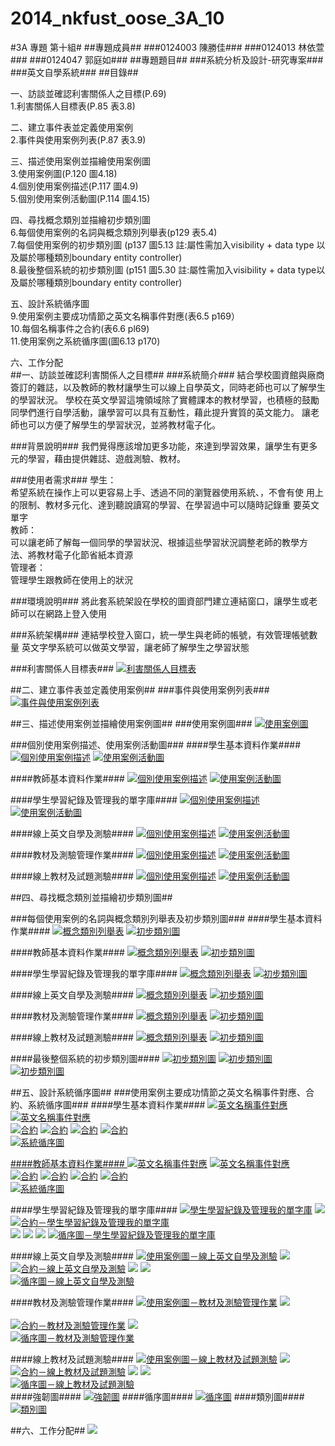 2014_nkfust_oose_3A_10
======================
#3A 專題 第十組#
##專題成員##
###0124003 陳勝佳###
###0124013 林依萱###
###0124047 郭庭如###
##專題題目##
###系統分析及設計-研究專案###
###英文自學系統###
##目錄##
<p>一、訪談並確認利害關係人之目標(P.69)<br>
1.利害關係人目標表(P.85 表3.8)<br>
<p>二、建立事件表並定義使用案例<br>
	2.事件與使用案例列表(P.87 表3.9)<br>
<p>三、描述使用案例並描繪使用案例圖<br>
	3.使用案例圖(P.120 圖4.18)<br>
4.個別使用案例描述(P.117 圖4.9)<br>
5.個別使用案例活動圖(P.114 圖4.15)<br>
<p>四、尋找概念類別並描繪初步類別圖<br>
	6.每個使用案例的名詞與概念類別列舉表(p129 表5.4)<br>
7.每個使用案例的初步類別圖 (p137 圖5.13 註:屬性需加入visibility + data type 以及屬於哪種類別boundary entity controller)<br>
8.最後整個系統的初步類別圖 (p151 圖5.30 註:屬性需加入visibility + data type以及屬於哪種類別boundary entity controller)<br>
<p>五、設計系統循序圖<br>
9.使用案例主要成功情節之英文名稱事件對應(表6.5 p169）<br>
10.每個名稱事件之合約(表6.6 pl69)<br>
11.使用案例之系統循序圖(圖6.13 p170)<br>
<p>六、工作分配<br>
##一、訪談並確認利害關係人之目標##
###系統簡介###
結合學校圖資館與廠商簽訂的雜誌，以及教師的教材讓學生可以線上自學英文，同時老師也可以了解學生的學習狀況。
學校在英文學習這塊領域除了實體課本的教材學習，也積極的鼓勵同學們進行自學活動，讓學習可以具有互動性，藉此提升實質的英文能力。
讓老師也可以方便了解學生的學習狀況，並將教材電子化。

###背景說明###
我們覺得應該增加更多功能，來達到學習效果，讓學生有更多元的學習，藉由提供雜誌、遊戲測驗、教材。

###使用者需求###
學生：<br>希望系統在操作上可以更容易上手、透過不同的瀏覽器使用系統、，不會有使	用上的限制、教材多元化、達到聽說讀寫的學習、在學習過中可以隨時記錄重	要英文單字<br>
教師：<br>可以讓老師了解每一個同學的學習狀況、根據這些學習狀況調整老師的教學方	法、將教材電子化節省紙本資源<br>
管理者：<br>管理學生跟教師在使用上的狀況

###環境說明###
將此套系統架設在學校的圖資部門建立連結窗口，讓學生或老師可以在網路上登入使用

###系統架構###
連結學校登入窗口，統一學生與老師的帳號，有效管理帳號數量
英文字學系統可以做英文學習，讓老師了解學生之學習狀態

###利害關係人目標表###
<a href="http://i.imgur.com/wG8oRaM.png"><img src="http://i.imgur.com/wG8oRaM.png" title="利害關係人目標表" /></a>

##二、建立事件表並定義使用案例##
###事件與使用案例列表###
<a href="http://i.imgur.com/TdoLjiJ.png"><img src="http://i.imgur.com/TdoLjiJ.png" title="事件與使用案例列表" /></a>

##三、描述使用案例並描繪使用案例圖##
###使用案例圖###
<a href="http://i.imgur.com/PaX1nFy.png"><img src="http://i.imgur.com/PaX1nFy.png" title="使用案例圖" /></a>

###個別使用案例描述、使用案例活動圖###
####學生基本資料作業####
<a href="http://i.imgur.com/yL8ibHb.png"><img src="http://i.imgur.com/yL8ibHb.png" title="個別使用案例描述" /></a>
<a href="http://i.imgur.com/I70dpGj.png"><img src="http://i.imgur.com/I70dpGj.png" title="使用案例活動圖" /></a>

####教師基本資料作業####
<a href="http://i.imgur.com/UNsyw6G.png"><img src="http://i.imgur.com/UNsyw6G.png" title="個別使用案例描述" /></a>
<a href="http://i.imgur.com/eF3ON91.png"><img src="http://i.imgur.com/eF3ON91.png" title="使用案例活動圖" /></a>

####學生學習紀錄及管理我的單字庫####
<a href="http://i.imgur.com/Qf0aZ9K.png"><img src="http://i.imgur.com/Qf0aZ9K.png" title="個別使用案例描述" /></a>
<a href="http://i.imgur.com/kqM0JLS.png"><img src="http://i.imgur.com/kqM0JLS.png" title="使用案例活動圖" /></a>

####線上英文自學及測驗####
<a href="http://i.imgur.com/1Fb7RzV.png"><img src="http://i.imgur.com/1Fb7RzV.png" title="個別使用案例描述" /></a>
<a href="http://i.imgur.com/LTZ6Etq.png"><img src="http://i.imgur.com/LTZ6Etq.png" title="使用案例活動圖" /></a>

####教材及測驗管理作業####
<a href="http://i.imgur.com/yu481li.png"><img src="http://i.imgur.com/yu481li.png" title="個別使用案例描述" /></a>
<a href="http://i.imgur.com/x6Gn7hj.png"><img src="http://i.imgur.com/x6Gn7hj.png" title="使用案例活動圖" /></a>

####線上教材及試題測驗####
<a href="http://i.imgur.com/E6ZRCaX.png"><img src="http://i.imgur.com/E6ZRCaX.png" title="個別使用案例描述" /></a>
<a href="http://i.imgur.com/6UtB173.png"><img src="http://i.imgur.com/6UtB173.png" title="使用案例活動圖" /></a>

##四、尋找概念類別並描繪初步類別圖##

###每個使用案例的名詞與概念類別列舉表及初步類別圖###
####學生基本資料作業####
<a href="http://i.imgur.com/BxvYdtB.png"><img src="http://i.imgur.com/BxvYdtB.png" title="概念類別列舉表" /></a>
<a href="http://i.imgur.com/SfWQDKF.png"><img src="http://i.imgur.com/SfWQDKF.png" title="初步類別圖" /></a>

####教師基本資料作業####
<a href="http://i.imgur.com/ftFoFIa.png"><img src="http://i.imgur.com/ftFoFIa.png" title="概念類別列舉表" /></a>
<a href="http://i.imgur.com/KyRRxp0.png"><img src="http://i.imgur.com/KyRRxp0.png" title="初步類別圖" /></a>

####學生學習紀錄及管理我的單字庫####
<a href="http://i.imgur.com/yeyklrz.png"><img src="http://i.imgur.com/yeyklrz.png" title="概念類別列舉表" /></a>
<a href="http://i.imgur.com/u5RaeDx.png"><img src="http://i.imgur.com/u5RaeDx.png" title="初步類別圖" /></a>

####線上英文自學及測驗####
<a href="http://i.imgur.com/BHJoECA.png"><img src="http://i.imgur.com/BHJoECA.png" title="概念類別列舉表" /></a>
<a href="http://i.imgur.com/6yho4Ba.png"><img src="http://i.imgur.com/6yho4Ba.png" title="初步類別圖" /></a>

####教材及測驗管理作業####
<a href="http://i.imgur.com/5OQ2Q6q.png"><img src="http://i.imgur.com/5OQ2Q6q.png" title="概念類別列舉表" /></a>
<a href="http://i.imgur.com/aGp72a1.png"><img src="http://i.imgur.com/aGp72a1.png" title="初步類別圖" /></a>

####線上教材及試題測驗####
<a href="http://i.imgur.com/vUo783Y.png"><img src="http://i.imgur.com/vUo783Y.png" title="概念類別列舉表" /></a>
<a href="http://i.imgur.com/hibL78p.png"><img src="http://i.imgur.com/hibL78p.png" title="初步類別圖" /></a>

####最後整個系統的初步類別圖####
<a href="http://i.imgur.com/kYZVD42.png"><img src="http://i.imgur.com/kYZVD42.png" title="初步類別圖" /></a>
<a href="http://i.imgur.com/jTsjwRk.png"><img src="http://i.imgur.com/jTsjwRk.png" title="初步類別圖" /></a>
<a href="http://i.imgur.com/nel4ZCm.png"><img src="http://i.imgur.com/nel4ZCm.png" title="初步類別圖" /></a>

##五、設計系統循序圖##
###使用案例主要成功情節之英文名稱事件對應、合約、系統循序圖###
####學生基本資料作業####
<a href="http://i.imgur.com/ogMWvxP.png"><img src="http://i.imgur.com/ogMWvxP.png" title="英文名稱事件對應" /></a>
<a href="http://i.imgur.com/huZU0Yy.png"><img src="http://i.imgur.com/huZU0Yy.png" title="英文名稱事件對應" /></a><br>
<a href="http://i.imgur.com/jq5UpZT.png"><img src="http://i.imgur.com/jq5UpZT.png" title="合約" /></a>
<a href="http://i.imgur.com/M8qeAzS.png"><img src="http://i.imgur.com/M8qeAzS.png" title="合約" /></a>
<a href="http://i.imgur.com/ejTRVkJ.png"><img src="http://i.imgur.com/ejTRVkJ.png" title="合約" /></a>
<a href="http://i.imgur.com/B1yavpU.png"><img src="http://i.imgur.com/B1yavpU.png" title="合約" /></a><br>
<a href="http://i.imgur.com/O6F6lRK.png"><img src="http://i.imgur.com/O6F6lRK.png" title="系統循序圖" /><br>

####教師基本資料作業####
<a href="http://i.imgur.com/Z9uNUPZ.png"><img src="http://i.imgur.com/Z9uNUPZ.png" title="英文名稱事件對應" /></a>
<a href="http://i.imgur.com/9FWU58M.png"><img src="http://i.imgur.com/9FWU58M.png" title="英文名稱事件對應" /></a><br>
<a href="http://i.imgur.com/mDLp5Qk.png"><img src="http://i.imgur.com/mDLp5Qk.png" title="合約" /></a>
<a href="http://i.imgur.com/HPsddQR.png"><img src="http://i.imgur.com/HPsddQR.png" title="合約" /></a>
<a href="http://i.imgur.com/nGpebBY.png"><img src="http://i.imgur.com/nGpebBY.png" title="合約" /></a>
<a href="http://i.imgur.com/ZCJILbm.png"><img src="http://i.imgur.com/ZCJILbm.png" title="合約" /></a><br>
<a href="http://i.imgur.com/DfwP4K4.png"><img src="http://i.imgur.com/DfwP4K4.png" title="系統循序圖" /></a><br>

####學生學習紀錄及管理我的單字庫####
<a href="http://i.imgur.com/TrhAu4Z.png"><img src="http://i.imgur.com/TrhAu4Z.png" title="學生學習紀錄及管理我的單字庫" /></a>
<a href="http://i.imgur.com/P4klw9U.png"><img src="http://i.imgur.com/P4klw9U.png" /></a><br>
<a href="http://i.imgur.com/IFYYFaR.png"><img src="http://i.imgur.com/IFYYFaR.png" title="合約－學生學習紀錄及管理我的單字庫" /></a><br>
<a href="http://i.imgur.com/dwdDZAP.png"><img src="http://i.imgur.com/dwdDZAP.png" /></a>
<a href="http://i.imgur.com/RtWqs4w.png"><img src="http://i.imgur.com/RtWqs4w.png" /></a>
<a href="http://i.imgur.com/HHkpfNZ.png"><img src="http://i.imgur.com/HHkpfNZ.png" /></a>
<a href="http://i.imgur.com/P4K741b.png"><img src="http://i.imgur.com/P4K741b.png" title="循序圖－學生學習紀錄及管理我的單字庫" /></a>

####線上英文自學及測驗####
<a href="http://i.imgur.com/DOjXGcA.png"><img src="http://i.imgur.com/DOjXGcA.png" title="使用案例圖－線上英文自學及測驗" /></a>
<a href="http://i.imgur.com/LdsJILd.png"><img src="http://i.imgur.com/LdsJILd.png" /></a><br>
<a href="http://i.imgur.com/FTigehK.png"><img src="http://i.imgur.com/FTigehK.png" title="合約－線上英文自學及測驗" /></a>
<a href="http://i.imgur.com/JUrJTnO.png"><img src="http://i.imgur.com/JUrJTnO.png" /></a>
<a href="http://i.imgur.com/rk7MNBt.png"><img src="http://i.imgur.com/rk7MNBt.png" /></a><br>
<a href="http://i.imgur.com/gd2HxNK.png"><img src="http://i.imgur.com/gd2HxNK.png" title="循序圖－線上英文自學及測驗" /></a><br>


####教材及測驗管理作業####
<a href="http://i.imgur.com/2rAkR15.png"><img src="http://i.imgur.com/2rAkR15.png" title="使用案例圖－教材及測驗管理作業" /></a>
<a href="http://i.imgur.com/WfdMOiJ.png"><img src="http://i.imgur.com/WfdMOiJ.png" /></a><br><br>
<a href="http://i.imgur.com/m9rJIBa.png"><img src="http://i.imgur.com/m9rJIBa.png" title="合約－教材及測驗管理作業" /></a>
<a href="http://i.imgur.com/SKZO919.png"><img src="http://i.imgur.com/SKZO919.png" /></a><br>
<a href="http://i.imgur.com/5f4g9U0.png"><img src="http://i.imgur.com/5f4g9U0.png" title="循序圖－教材及測驗管理作業" /></a><br>

####線上教材及試題測驗####
<a href="http://i.imgur.com/J8BH2jG.png"><img src="http://i.imgur.com/J8BH2jG.png" title="使用案例圖－線上教材及試題測驗" /></a>
<a href="http://i.imgur.com/NHgAFgZ.png"><img src="http://i.imgur.com/NHgAFgZ.png" /></a><br>
<a href="http://i.imgur.com/sbFvGVU.png"><img src="http://i.imgur.com/sbFvGVU.png" title="合約－線上教材及試題測驗" /></a>
<a href="http://i.imgur.com/zxTaBHw.png"><img src="http://i.imgur.com/zxTaBHw.png" /></a>
<a href="http://i.imgur.com/QOSrkQ9.png"><img src="http://i.imgur.com/QOSrkQ9.png" /></a><br>
<a href="http://i.imgur.com/i77mKKT.png"><img src="http://i.imgur.com/i77mKKT.png" title="循序圖－線上教材及試題測驗" /></a><br>
####強韌圖####
<a href="http://i.imgur.com/v5yqPnd.jpg?1"><img src="http://i.imgur.com/v5yqPnd.jpg?1" title="強韌圖" /></a>
####循序圖####
<a href="http://i.imgur.com/OreI3S9.jpg?1"><img src="http://i.imgur.com/OreI3S9.jpg?1" title="循序圖" /></a>
####類別圖####
<a href="http://i.imgur.com/DPRnF3K.jpg?1"><img src="http://i.imgur.com/DPRnF3K.jpg?1" title="類別圖" /></a>

##六、工作分配##
<img src="http://i.imgur.com/RT3WNJ6.png" /><br>
